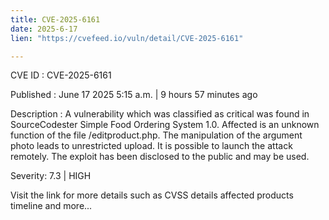 ```yaml
---
title: CVE-2025-6161
date: 2025-6-17
lien: "https://cvefeed.io/vuln/detail/CVE-2025-6161"

---
```


CVE ID : CVE-2025-6161

Published :  June 17
2025
5:15 a.m. | 9 hours
57 minutes ago

Description : A vulnerability
which was classified as critical
was found in SourceCodester Simple Food Ordering System 1.0. Affected is an unknown function of the file /editproduct.php. The manipulation of the argument photo leads to unrestricted upload. It is possible to launch the attack remotely. The exploit has been disclosed to the public and may be used.

Severity: 7.3 | HIGH

Visit the link for more details
such as CVSS details
affected products
timeline
and more...
